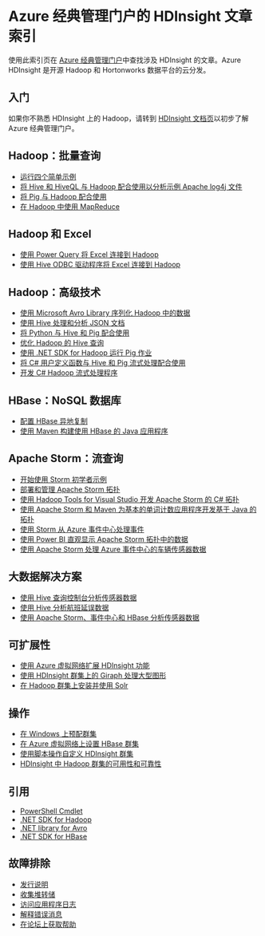 <properties
   pageTitle="Azure 经典管理门户的 HDInsight 文章索引 | Azure"
   description="包含指向 Azure 经典管理门户上有关 HDInsight 的文章的链接的索引页。Azure 建议使用 Azure 经典管理门户在 HDInsight 上创建新的 Hadoop 群集。"
   services="hdinsight"
   documentationCenter="na"
   authors="cjgronlund"
   manager="pablissima"
   editor=""/>

<tags
   ms.service="hdinsight"
   ms.date="08/17/2015"
   wacn.date="01/15/2016"/>

# Azure 经典管理门户的 HDInsight 文章索引

使用此索引页在 [Azure 经典管理门户](https://manage.windowsazure.cn/)中查找涉及 HDInsight 的文章。Azure HDInsight 是开源 Hadoop 和 Hortonworks 数据平台的云分发。

## 入门

如果你不熟悉 HDInsight 上的 Hadoop，请转到 [HDInsight 文档页](/documentation/services/hdinsight/)以初步了解 Azure 经典管理门户。

## Hadoop：批量查询

* [运行四个简单示例](/documentation/articles/hdinsight-run-samples/)
* [将 Hive 和 HiveQL 与 Hadoop 配合使用以分析示例 Apache log4j 文件](/documentation/articles/hdinsight-use-hive/)
* [将 Pig 与 Hadoop 配合使用](/documentation/articles/hdinsight-use-pig/)
* [在 Hadoop 中使用 MapReduce](/documentation/articles/hdinsight-use-mapreduce/)

## Hadoop 和 Excel

* [使用 Power Query 将 Excel 连接到 Hadoop](/documentation/articles/hdinsight-connect-excel-power-query/)
* [使用 Hive ODBC 驱动程序将 Excel 连接到 Hadoop](/documentation/articles/hdinsight-connect-excel-hive-ODBC-driver/)


## Hadoop：高级技术

* [使用 Microsoft Avro Library 序列化 Hadoop 中的数据](/documentation/articles/hdinsight-dotnet-avro-serialization/)
* [使用 Hive 处理和分析 JSON 文档](/documentation/articles/hdinsight-using-json-in-hive/)
* [将 Python 与 Hive 和 Pig 配合使用](/documentation/articles/hdinsight-python/)
* [优化 Hadoop 的 Hive 查询](/documentation/articles/hdinsight-hadoop-optimize-hive-query-v1/)
* [使用 .NET SDK for Hadoop 运行 Pig 作业](/documentation/articles/hdinsight-hadoop-use-pig-dotnet-sdk-v1/)
* [将 C# 用户定义函数与 Hive 和 Pig 流式处理配合使用](/documentation/articles/hdinsight-hadoop-hive-pig-udf-dotnet-csharp/)
* [开发 C# Hadoop 流式处理程序](/documentation/articles/hdinsight-hadoop-develop-deploy-streaming-jobs/)

## HBase：NoSQL 数据库

* [配置 HBase 异地复制](/documentation/articles/hdinsight-hbase-geo-replication/)
* [使用 Maven 构建使用 HBase 的 Java 应用程序](/documentation/articles/hdinsight-hbase-build-java-maven/)

## Apache Storm：流查询

* [开始使用 Storm 初学者示例](/documentation/articles/hdinsight-apache-storm-tutorial-get-started/)
* [部署和管理 Apache Storm 拓扑](/documentation/articles/hdinsight-storm-deploy-monitor-topology/)
* [使用 Hadoop Tools for Visual Studio 开发 Apache Storm 的 C# 拓扑](/documentation/articles/hdinsight-storm-develop-csharp-visual-studio-topology/)
* [使用 Apache Storm 和 Maven 为基本的单词计数应用程序开发基于 Java 的拓扑](/documentation/articles/hdinsight-storm-develop-java-topology/)
* [使用 Storm 从 Azure 事件中心处理事件](/documentation/articles/hdinsight-storm-develop-csharp-event-hub-topology/)
* [使用 Power BI 直观显示 Apache Storm 拓扑中的数据](/documentation/articles/hdinsight-storm-power-bi-topology/)
* [使用 Apache Storm 处理 Azure 事件中心的车辆传感器数据](/documentation/articles/hdinsight-storm-iot-eventhub-documentdb/)

## 大数据解决方案

* [使用 Hive 查询控制台分析传感器数据](/documentation/articles/hdinsight-hive-analyze-sensor-data/)
* [使用 Hive 分析航班延误数据](/documentation/articles/hdinsight-analyze-flight-delay-data/)
* [使用 Apache Storm、事件中心和 HBase 分析传感器数据](/documentation/articles/hdinsight-storm-sensor-data-analysis/)

## 可扩展性

* [使用 Azure 虚拟网络扩展 HDInsight 功能](/documentation/articles/hdinsight-extend-hadoop-virtual-network/)
* [使用 HDInsight 群集上的 Giraph 处理大型图形](/documentation/articles/hdinsight-hadoop-giraph-install-v1/)
* [在 Hadoop 群集上安装并使用 Solr](/documentation/articles/hdinsight-hadoop-solr-install-v1/)

## 操作

* [在 Windows 上预配群集](/documentation/articles/hdinsight-provision-clusters-v1/)
* [在 Azure 虚拟网络上设置 HBase 群集](/documentation/articles/hdinsight-hbase-provision-vnet-v1/)
* [使用脚本操作自定义 HDInsight 群集](/documentation/articles/hdinsight-hadoop-customize-cluster-v1/)
* [HDInsight 中 Hadoop 群集的可用性和可靠性](/documentation/articles/hdinsight-high-availability/)

## 引用

* [PowerShell Cmdlet](https://msdn.microsoft.com/zh-cn/library/azure/dn858087.aspx)  
* [.NET SDK for Hadoop](http://msdn.microsoft.com/zh-cn/library/azure/dn469975.aspx)  
* [.NET library for Avro](https://hadoopsdk.codeplex.com/wikipage?title=Avro%20Library)  
* [.NET SDK for HBase](https://www.nuget.org/packages/Microsoft.HBase.Client/)  

## 故障排除

* [发行说明](/documentation/articles/hdinsight-release-notes/)
* [收集堆转储](/documentation/articles/hdinsight-hadoop-collect-debug-heap-dumps/)
* [访问应用程序日志](/documentation/articles/hdinsight-hadoop-access-yarn-app-logs/)
* [解释错误消息](/documentation/articles/hdinsight-debug-jobs/)
* [在论坛上获取帮助](https://social.msdn.microsoft.com/Forums/zh-cn/home?forum=hdinsight)

<!---HONumber=74-->